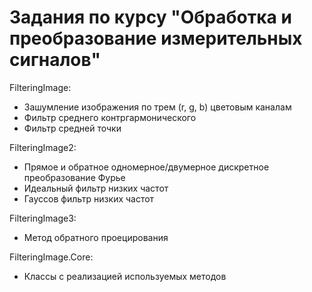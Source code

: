 # Задания по курсу "Обработка и преобразование измерительных сигналов"

FilteringImage:
- Зашумление изображения по трем (r, g, b) цветовым каналам
- Фильтр среднего контргармонического
- Фильтр средней точки

FilteringImage2:
- Прямое и обратное одномерное/двумерное дискретное преобразование Фурье
- Идеальный фильтр низких частот
- Гауссов фильтр низких частот

FilteringImage3:
- Метод обратного проецирования

FilteringImage.Core:
- Классы с реализацией используемых методов

